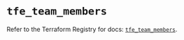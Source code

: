 # `tfe_team_members`

Refer to the Terraform Registry for docs: [`tfe_team_members`](https://registry.terraform.io/providers/hashicorp/tfe/0.52.0/docs/resources/team_members).
